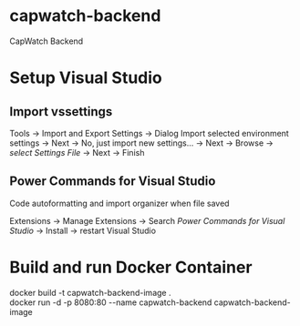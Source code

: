 # capwatch-backend

CapWatch Backend

# Setup Visual Studio

## Import vssettings

Tools -> Import and Export Settings -> Dialog
Import selected environment settings -> Next -> No, just import new settings... -> Next -> Browse -> *select Settings File* -> Next -> Finish

## Power Commands for Visual Studio

Code autoformatting and import organizer when file saved

Extensions -> Manage Extensions -> Search *Power Commands for Visual Studio* -> Install -> restart Visual Studio

# Build and run Docker Container

docker build -t capwatch-backend-image .\
docker run -d -p 8080:80 --name capwatch-backend capwatch-backend-image

